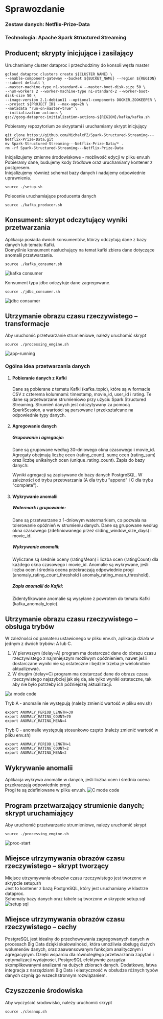 # Sprawozdanie

### Zestaw danych: Netflix-Prize-Data
### Technologia: Apache Spark Structured Streaming

## Producent; skrypty inicjujące i zasilający

Uruchamiamy cluster dataproc i przechodzimy do konsoli węzła master
```shell
gcloud dataproc clusters create ${CLUSTER_NAME} \
--enable-component-gateway --bucket ${BUCKET_NAME} --region ${REGION} --subnet default \
--master-machine-type n1-standard-4 --master-boot-disk-size 50 \
--num-workers 2 --worker-machine-type n1-standard-2 --worker-boot-disk-size 50 \
--image-version 2.1-debian11 --optional-components DOCKER,ZOOKEEPER \
--project ${PROJECT_ID} --max-age=2h \
--metadata "run-on-master=true" \
--initialization-actions \
gs://goog-dataproc-initialization-actions-${REGION}/kafka/kafka.sh
```

Pobieramy repozytorium ze skryptami i uruchamiamy skrypt inicjujący
```shell
git clone https://github.com/MichalxPZ/Spark-Structured-Streaming---Netflix-Prize-Data.git
mv Spark-Structured-Streaming---Netflix-Prize-Data/* .
rm -rf Spark-Structured-Streaming---Netflix-Prize-Data
```

Inicjalizujemy zmienne środowiskowe - możliwość edycji w pliku env.sh  
Pobieramy dane, budujemy kody źródłowe oraz uruchamiamy kontener z postgresem.   
Inicjalizujemy również schemat bazy danych i nadajemy odpowiednie uprawnienia.  

```shell
source ./setup.sh
```

Polecenie uruchamiające producenta danych
```shell
source ./kafka_producer.sh
```

## Konsument: skrypt odczytujący wyniki przetwarzania

Aplikacja posiada dwóch konsumentów, którzy odczytują dane z bazy danych lub tematu Kafki.  
Domyślnie konsument nasłuchujący na temat kafki zbiera dane dotyczące anomalii przetwarzania.
```shell
source ./kafka_consumer.sh
```
![kafka consumer](./images/anomalies.png)

Konsument typu jdbc odczytuje dane zagregowane.
```shell
source ./jdbc_consumer.sh
```
![jdbc consumer](./images/aggregates.png)

## Utrzymanie obrazu czasu rzeczywistego – transformacje 
Aby uruchomić przetwarzanie strumieniowe, należy uruchomić skrypt
```shell
source ./processing_engine.sh
```
![app-running](./images/application-running.png)
### Ogólna idea przetwarzania danych
1. #### Pobieranie danych z Kafki
   Dane są pobierane z tematu Kafki (kafka_topic), które są w formacie CSV z czterema kolumnami: timestamp, movie_id, user_id i rating.
   Te dane są przetwarzane strumieniowo przy użyciu Spark Structured Streaming.
   Strumień danych jest odczytywany za pomocą SparkSession, a wartości są parsowane i przekształcane na odpowiednie typy danych.
2. #### Agregowanie danych
    ##### Grupowanie i agregacja:
    Dane są grupowane według 30-dniowego okna czasowego i movie_id.
    Agregaty obejmują liczbę ocen (rating_count), sumę ocen (rating_sum) oraz liczbę unikalnych ocen (unique_rating_count).
    Zapis do bazy danych:

    Wyniki agregacji są zapisywane do bazy danych PostgreSQL.
    W zależności od trybu przetwarzania (A dla trybu "append" i C dla trybu "complete").
3. #### Wykrywanie anomalii    
    ##### Watermark i grupowanie:
    
    Dane są przetwarzane z 1-dniowym watermarkiem, co pozwala na tolerowanie opóźnień w strumieniu danych.
    Dane są grupowane według okna czasowego (zdefiniowanego przez sliding_window_size_days) i movie_id.
    ##### Wykrywanie anomalii:
    
    Wyliczane są średnie oceny (ratingMean) i liczba ocen (ratingCount) dla każdego okna czasowego i movie_id.
    Anomalie są wykrywane, jeśli liczba ocen i średnia ocena przekraczają odpowiednie progi (anomaly_rating_count_threshold i anomaly_rating_mean_threshold).
    ##### Zapis anomalii do Kafki:
    
    Zidentyfikowane anomalie są wysyłane z powrotem do tematu Kafki (kafka_anomaly_topic).

## Utrzymanie obrazu czasu rzeczywistego – obsługa trybów
W zależności od pamateru ustawionego w pliku env.sh, aplikacja działa w jednym z dwóch trybów: A lub C.
1. W pierwszym (delay=A) program ma dostarczać dane do obrazu czasu rzeczywistego z najmniejszym
możliwym opóźnieniem, nawet jeśli dostarczane wyniki nie są ostateczne i będzie trzeba je wielokrotnie
aktualizować.
2.  W drugim (delay=C) program ma dostarczać dane do obrazu czasu rzeczywistego najszybciej jak się da, ale
tylko wyniki ostateczne, tak aby nie było potrzeby ich późniejszej aktualizacji.  

![a mode code](./images/real_time_processing-code.png)

Tryb A - anomalie nie występują (należy zmienić wartość w pliku env.sh)
```shell
export ANOMALY_PERIOD_LENGTH=30
export ANOMALY_RATING_COUNT=70
export ANOMALY_RATING_MEAN=4
```
Tryb C - anomalie występują stosunkowo często (należy zmienić wartość w pliku env.sh)
```shell
export ANOMALY_PERIOD_LENGTH=1
export ANOMALY_RATING_COUNT=2
export ANOMALY_RATING_MEAN=2
```

## Wykrywanie anomalii
Aplikacja wykrywa anomalie w danych, jeśli liczba ocen i średnia ocena przekraczają odpowiednie progi.  
Progi te są zdefiniowane w pliku env.sh.
![C mode code](./images/anomalies-code.png)

## Program przetwarzający strumienie danych; skrypt uruchamiający
Aby uruchomić przetwarzanie strumieniowe, należy uruchomić skrypt
```shell
source ./processing_engine.sh
```
![proc-start](./images/processing-start.png)

## Miejsce utrzymywania obrazów czasu rzeczywistego – skrypt tworzący
Miejsce utrzymywania obrazów czasu rzeczywistego jest tworzone w skrypcie setup.sh  
Jest to kontener z bazą PostgreSQL, który jest uruchamiany w klastrze dataproc.  
Schematy bazy danych oraz tabele są tworzone w skrypcie setup.sql  
![setup sql](./images/setup-sql.png)

## Miejsce utrzymywania obrazów czasu rzeczywistego – cechy
PostgreSQL jest idealny do przechowywania zagregowanych danych w procesach Big Data dzięki skalowalności, która umożliwia obsługę dużych wolumenów danych, oraz zaawansowanym funkcjom analitycznym i agregacyjnym. Dzięki wsparciu dla równoległego przetwarzania zapytań i optymalizacji wydajności, PostgreSQL efektywnie zarządza skomplikowanymi analizami na dużych zbiorach danych. Dodatkowo, łatwa integracja z narzędziami Big Data i elastyczność w obsłudze różnych typów danych czynią go wszechstronnym rozwiązaniem.

## Czyszczenie środowiska
Aby wyczyścić środowisko, należy uruchomić skrypt
```shell
source ./cleanup.sh
```